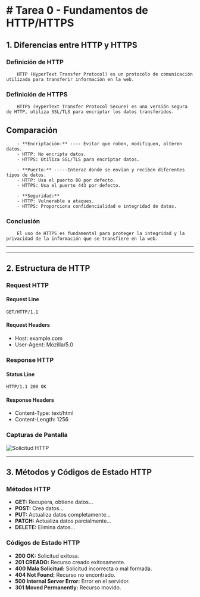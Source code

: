 # # Tarea 0 - Fundamentos de HTTP/HTTPS

## 1. Diferencias entre HTTP y HTTPS

### Definición de HTTP
        HTTP (HyperText Transfer Protocol) es un protocolo de comunicación utilizado para transferir información en la web.

### Definición de HTTPS
        HTTPS (HyperText Transfer Protocol Secure) es una versión segura de HTTP, utiliza SSL/TLS para encriptar los datos transferidos.

## Comparación
        - **Encriptación:** ---- Evitar que roben, modifiquen, alteren datos.
        - HTTP: No encripta datos.
        - HTTPS: Utiliza SSL/TLS para encriptar datos.

        - **Puerto:** -----Interaz donde se envian y reciben diferentes tipos de datos.
        - HTTP: Usa el puerto 80 por defecto.
        - HTTPS: Usa el puerto 443 por defecto.

        - **Seguridad:**
        - HTTP: Vulnerable a ataques.
        - HTTPS: Proporciona confidencialidad e integridad de datos.

### Conclusión
        El uso de HTTPS es fundamental para proteger la integridad y la privacidad de la información que se transfiere en la web.
---

-------------------------------------


## 2. Estructura de HTTP

### Request HTTP

#### Request Line
`GET/HTTP/1.1`
#### Request Headers
- Host: example.com
- User-Agent: Mozilla/5.0

### Response HTTP
#### Status Line
`HTTP/1.1 200 OK`
#### Response Headers
- Content-Type: text/html
- Content-Length: 1256

### Capturas de Pantalla
![Solicitud HTTP](ruta/a/la/captura.png)

---

## 3. Métodos y Códigos de Estado HTTP

### Métodos HTTP
- **GET:** Recupera, obtiene datos...
- **POST:** Crea datos...
- **PUT:** Actualiza datos completamente...
- **PATCH:** Actualiza datos parcialmente...
- **DELETE:** Elimina datos...

### Códigos de Estado HTTP
- **200 OK:** Solicitud exitosa.
- **201 CREADO:** Recurso creado exitosamente.
- **400 Mala Solicitud:** Solicitud incorrecta o mal formada.
- **404 Not Found:** Recurso no encontrado.
- **500 Internal Server Error:** Error en el servidor.
- **301 Moved Permanently:** Recurso movido.